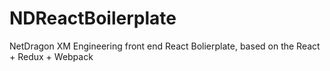# NDReactBoilerplate
NetDragon XM Engineering front end React Bolierplate, based on the React + Redux + Webpack
